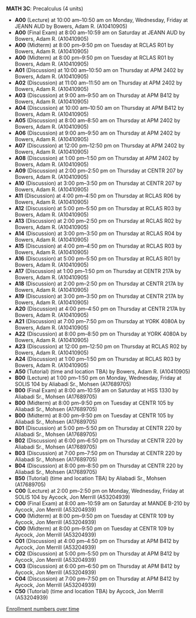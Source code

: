**MATH 3C**: Precalculus (4 units)

- **A00** (Lecture) at 10:00 am–10:50 am on Monday, Wednesday, Friday at JEANN AUD by Bowers, Adam R. (A10410905)
- **A00** (Final Exam) at 8:00 am–10:59 am on Saturday at JEANN AUD by Bowers, Adam R. (A10410905)
- **A00** (Midterm) at 8:00 pm–9:50 pm on Tuesday at RCLAS R01 by Bowers, Adam R. (A10410905)
- **A00** (Midterm) at 8:00 pm–9:50 pm on Tuesday at RCLAS R01 by Bowers, Adam R. (A10410905)
- **A01** (Discussion) at 10:00 am–10:50 am on Thursday at APM 2402 by Bowers, Adam R. (A10410905)
- **A02** (Discussion) at 11:00 am–11:50 am on Thursday at APM 2402 by Bowers, Adam R. (A10410905)
- **A03** (Discussion) at 9:00 am–9:50 am on Thursday at APM B412 by Bowers, Adam R. (A10410905)
- **A04** (Discussion) at 10:00 am–10:50 am on Thursday at APM B412 by Bowers, Adam R. (A10410905)
- **A05** (Discussion) at 8:00 am–8:50 am on Thursday at APM 2402 by Bowers, Adam R. (A10410905)
- **A06** (Discussion) at 9:00 am–9:50 am on Thursday at APM 2402 by Bowers, Adam R. (A10410905)
- **A07** (Discussion) at 12:00 pm–12:50 pm on Thursday at APM 2402 by Bowers, Adam R. (A10410905)
- **A08** (Discussion) at 1:00 pm–1:50 pm on Thursday at APM 2402 by Bowers, Adam R. (A10410905)
- **A09** (Discussion) at 2:00 pm–2:50 pm on Thursday at CENTR 207 by Bowers, Adam R. (A10410905)
- **A10** (Discussion) at 3:00 pm–3:50 pm on Thursday at CENTR 207 by Bowers, Adam R. (A10410905)
- **A11** (Discussion) at 4:00 pm–4:50 pm on Thursday at RCLAS R06 by Bowers, Adam R. (A10410905)
- **A12** (Discussion) at 5:00 pm–5:50 pm on Thursday at RCLAS R03 by Bowers, Adam R. (A10410905)
- **A13** (Discussion) at 2:00 pm–2:50 pm on Thursday at RCLAS R02 by Bowers, Adam R. (A10410905)
- **A14** (Discussion) at 3:00 pm–3:50 pm on Thursday at RCLAS R04 by Bowers, Adam R. (A10410905)
- **A15** (Discussion) at 4:00 pm–4:50 pm on Thursday at RCLAS R03 by Bowers, Adam R. (A10410905)
- **A16** (Discussion) at 5:00 pm–5:50 pm on Thursday at RCLAS R01 by Bowers, Adam R. (A10410905)
- **A17** (Discussion) at 1:00 pm–1:50 pm on Thursday at CENTR 217A by Bowers, Adam R. (A10410905)
- **A18** (Discussion) at 2:00 pm–2:50 pm on Thursday at CENTR 217A by Bowers, Adam R. (A10410905)
- **A19** (Discussion) at 3:00 pm–3:50 pm on Thursday at CENTR 217A by Bowers, Adam R. (A10410905)
- **A20** (Discussion) at 4:00 pm–4:50 pm on Thursday at CENTR 217A by Bowers, Adam R. (A10410905)
- **A21** (Discussion) at 7:00 pm–7:50 pm on Thursday at YORK 4080A by Bowers, Adam R. (A10410905)
- **A22** (Discussion) at 8:00 pm–8:50 pm on Thursday at YORK 4080A by Bowers, Adam R. (A10410905)
- **A23** (Discussion) at 12:00 pm–12:50 pm on Thursday at RCLAS R02 by Bowers, Adam R. (A10410905)
- **A24** (Discussion) at 1:00 pm–1:50 pm on Thursday at RCLAS R03 by Bowers, Adam R. (A10410905)
- **A50** (Tutorial) (time and location TBA) by Bowers, Adam R. (A10410905)
- **B00** (Lecture) at 1:00 pm–1:50 pm on Monday, Wednesday, Friday at SOLIS 104 by Aliabadi Sr., Mohsen (A17689705)
- **B00** (Final Exam) at 8:00 am–10:59 am on Saturday at HSS 1330 by Aliabadi Sr., Mohsen (A17689705)
- **B00** (Midterm) at 8:00 pm–9:50 pm on Tuesday at CENTR 105 by Aliabadi Sr., Mohsen (A17689705)
- **B00** (Midterm) at 8:00 pm–9:50 pm on Tuesday at CENTR 105 by Aliabadi Sr., Mohsen (A17689705)
- **B01** (Discussion) at 5:00 pm–5:50 pm on Thursday at CENTR 220 by Aliabadi Sr., Mohsen (A17689705)
- **B02** (Discussion) at 6:00 pm–6:50 pm on Thursday at CENTR 220 by Aliabadi Sr., Mohsen (A17689705)
- **B03** (Discussion) at 7:00 pm–7:50 pm on Thursday at CENTR 220 by Aliabadi Sr., Mohsen (A17689705)
- **B04** (Discussion) at 8:00 pm–8:50 pm on Thursday at CENTR 220 by Aliabadi Sr., Mohsen (A17689705)
- **B50** (Tutorial) (time and location TBA) by Aliabadi Sr., Mohsen (A17689705)
- **C00** (Lecture) at 2:00 pm–2:50 pm on Monday, Wednesday, Friday at SOLIS 104 by Aycock, Jon Merrill (A53204939)
- **C00** (Final Exam) at 8:00 am–10:59 am on Saturday at MANDE B-210 by Aycock, Jon Merrill (A53204939)
- **C00** (Midterm) at 8:00 pm–9:50 pm on Tuesday at CENTR 109 by Aycock, Jon Merrill (A53204939)
- **C00** (Midterm) at 8:00 pm–9:50 pm on Tuesday at CENTR 109 by Aycock, Jon Merrill (A53204939)
- **C01** (Discussion) at 4:00 pm–4:50 pm on Thursday at APM B412 by Aycock, Jon Merrill (A53204939)
- **C02** (Discussion) at 5:00 pm–5:50 pm on Thursday at APM B412 by Aycock, Jon Merrill (A53204939)
- **C03** (Discussion) at 6:00 pm–6:50 pm on Thursday at APM B412 by Aycock, Jon Merrill (A53204939)
- **C04** (Discussion) at 7:00 pm–7:50 pm on Thursday at APM B412 by Aycock, Jon Merrill (A53204939)
- **C50** (Tutorial) (time and location TBA) by Aycock, Jon Merrill (A53204939)

[Enrollment numbers over time](./MATH3C.tsv)
